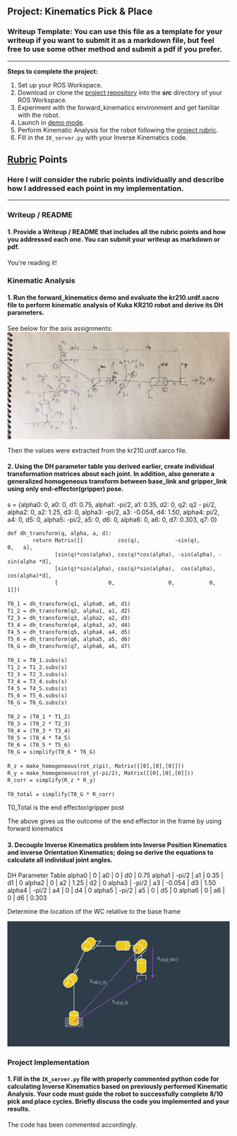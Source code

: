 ## Project: Kinematics Pick & Place
### Writeup Template: You can use this file as a template for your writeup if you want to submit it as a markdown file, but feel free to use some other method and submit a pdf if you prefer.

---


**Steps to complete the project:**  


1. Set up your ROS Workspace.
2. Download or clone the [project repository](https://github.com/udacity/RoboND-Kinematics-Project) into the ***src*** directory of your ROS Workspace.  
3. Experiment with the forward_kinematics environment and get familiar with the robot.
4. Launch in [demo mode](https://classroom.udacity.com/nanodegrees/nd209/parts/7b2fd2d7-e181-401e-977a-6158c77bf816/modules/8855de3f-2897-46c3-a805-628b5ecf045b/lessons/91d017b1-4493-4522-ad52-04a74a01094c/concepts/ae64bb91-e8c4-44c9-adbe-798e8f688193).
5. Perform Kinematic Analysis for the robot following the [project rubric](https://review.udacity.com/#!/rubrics/972/view).
6. Fill in the `IK_server.py` with your Inverse Kinematics code. 


[//]: # (Image References)

[image1]: ./misc_images/diagram.jpg
[image2]: ./misc_images/inverse-kinematics.png


## [Rubric](https://review.udacity.com/#!/rubrics/972/view) Points
### Here I will consider the rubric points individually and describe how I addressed each point in my implementation.  

---
### Writeup / README

#### 1. Provide a Writeup / README that includes all the rubric points and how you addressed each one.  You can submit your writeup as markdown or pdf.  

You're reading it!

### Kinematic Analysis
#### 1. Run the forward_kinematics demo and evaluate the kr210.urdf.xacro file to perform kinematic analysis of Kuka KR210 robot and derive its DH parameters.

See below for the axis assignments:
![alt text][image1]

Then the values were extracted from the kr210.urdf.xarco file.

#### 2. Using the DH parameter table you derived earlier, create individual transformation matrices about each joint. In addition, also generate a generalized homogeneous transform between base_link and gripper_link using only end-effector(gripper) pose.

s = {alpha0:     0, a0:      0, d1:  0.75, 
         alpha1: -pi/2, a1:   0.35, d2:     0, q2: q2 - pi/2,
         alpha2:     0, a2:   1.25, d3:     0,
         alpha3: -pi/2, a3: -0.054, d4:  1.50,
         alpha4:  pi/2, a4:      0, d5:     0,
         alpha5: -pi/2, a5:      0, d6:     0,
         alpha6:     0, a6:      0, d7: 0.303,         q7: 0}

    def dh_transform(q, alpha, a, d):
            return Matrix([[           cos(q),           -sin(q),           0,   a],
                   [sin(q)*cos(alpha), cos(q)*cos(alpha), -sin(alpha), -sin(alpha *d],
                   [sin(q)*sin(alpha), cos(q)*sin(alpha),  cos(alpha),  cos(alpha)*d],
                   [                0,                 0,           0,             1]])

    T0_1 = dh_transform(q1, alpha0, a0, d1)
    T1_2 = dh_transform(q2, alpha1, a1, d2)
    T2_3 = dh_transform(q3, alpha2, a2, d3)
    T3_4 = dh_transform(q4, alpha3, a3, d4)
    T4_5 = dh_transform(q5, alpha4, a4, d5)
    T5_6 = dh_transform(q6, alpha5, a5, d6)
    T6_G = dh_transform(q7, alpha6, a6, d7)

    T0_1 = T0_1.subs(s)
    T1_2 = T1_2.subs(s)
    T2_3 = T2_3.subs(s)
    T3_4 = T3_4.subs(s)
    T4_5 = T4_5.subs(s)
    T5_6 = T5_6.subs(s)
    T6_G = T6_G.subs(s)
    
    T0_2 = (T0_1 * T1_2)
    T0_3 = (T0_2 * T2_3)
    T0_4 = (T0_3 * T3_4)
    T0_5 = (T0_4 * T4_5)
    T0_6 = (T0_5 * T5_6)
    T0_G = simplify(T0_6 * T6_G)

    R_z = make_homogeneous(rot_z(pi), Matrix([[0],[0],[0]]))
    R_y = make_homogeneous(rot_y(-pi/2), Matrix([[0],[0],[0]]))
    R_corr = simplify(R_z * R_y)

    T0_total = simplify(T0_G * R_corr)


T0_Total is the end effector/gripper post

The above gives us the outcome of the end effector in the frame by using forward kinematics


#### 3. Decouple Inverse Kinematics problem into Inverse Position Kinematics and inverse Orientation Kinematics; doing so derive the equations to calculate all individual joint angles.

DH Parameter Table
alpha0 | 0 | a0 | 0 | d0 | 0.75
alpha1 | -pi/2 | a1 | 0.35 | d1 | 0
alpha2 | 0 | a2 | 1.25 | d2 | 0
alpha3 | -pi/2 | a3 | -0.054 | d3 | 1.50
alpha4 | -pi/2 | a4 | 0 | d4 | 0
alpha5 | -pi/2 | a5 | 0 | d5 | 0
alpha6 | 0 | a6 | 0 | d6 | 0.303

Determine the location of the WC relative to the base frame

![alt text][image2]

### Project Implementation

#### 1. Fill in the `IK_server.py` file with properly commented python code for calculating Inverse Kinematics based on previously performed Kinematic Analysis. Your code must guide the robot to successfully complete 8/10 pick and place cycles. Briefly discuss the code you implemented and your results. 


The code has been commented accordingly.


